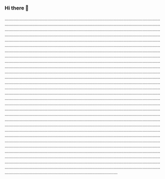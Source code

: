 ### Hi there 👋

......................................................................................................................................................................................................................................................................................................................................................................................................................................................................................................................................................................................................................................................................................................................................................................................................................................................................................................................................................................................................................................................................................................................................................................................................................................................................................................................................................................................................................................................................................................................................................................................................................................................................................................................................................................................................................................................................................................................................................................................................................................................................................................................................................................................................................................................................................................................................................................................................................................................................................................................................................................................................................................................................................................................................................................................................................................................................................................................................................................................................................................................................................................................................................................................................................................................................................................................................................................................................................................................................................................................................................................................................................................................................................................................................................................................................................................